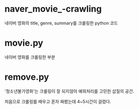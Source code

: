 # naver_movie_-crawling
네이버 영화의 title, genre,  summary를 크롤링한 python 코드

# movie.py
네이버 영화를 크롤링한 부분

# remove.py
'청소년불가영화'는 크롤링이 잘 되지않아 예외처리를 고민한 삽질의 공간.

처음으로 크롤링를 배우고 혼자 짜봤는데 4~5시간이 걸렸다.
